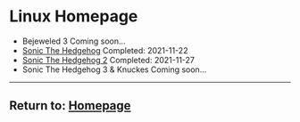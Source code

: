 # Linux Homepage

- Bejeweled 3 Coming soon...
- [Sonic The Hedgehog](/Linux/SonicTheHedgehog) Completed: 2021-11-22
- [Sonic The Hedgehog 2](/Linux/SonicTheHedgehog2) Completed: 2021-11-27
- Sonic The Hedgehog 3 & Knuckes Coming soon...

* * *
## Return to: [Homepage](/index)